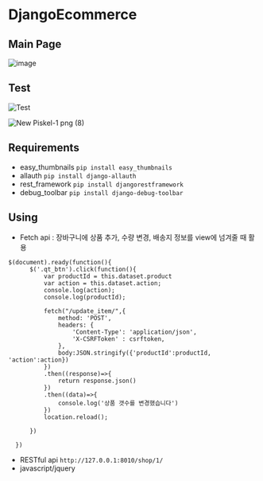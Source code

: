 # DjangoEcommerce

## Main Page
![image](https://user-images.githubusercontent.com/94279314/153344989-800343fb-5839-486e-ac1e-ac4ff530a7e1.png)

## Test
![Test](https://user-images.githubusercontent.com/94279314/153346712-a1fb78bb-0901-4bef-afe9-78c8a9a30bcd.gif)


![New Piskel-1 png (8)](https://user-images.githubusercontent.com/94279314/153346875-ae453c1a-ac81-4392-83d0-e7765abaadfb.png)


## Requirements
  + easy_thumbnails
  ```pip install easy_thumbnails```
  + allauth
  ```pip install django-allauth```
  + rest_framework
  ```pip install djangorestframework```
  + debug_toolbar
  ```pip install django-debug-toolbar```
  
  
## Using
  + Fetch api : 장바구니에 상품 추가, 수량 변경, 배송지 정보를 view에 넘겨줄 때 활용
  ``` 
  $(document).ready(function(){
        $('.qt_btn').click(function(){
            var productId = this.dataset.product
            var action = this.dataset.action;
            console.log(action);
            console.log(productId);

            fetch("/update_item/",{
                method: 'POST',
                headers: {
                    'Content-Type': 'application/json',
                    'X-CSRFToken' : csrftoken,
                },
                body:JSON.stringify({'productId':productId, 'action':action})
            })
            .then((response)=>{
                return response.json()
            })
            .then((data)=>{
                console.log('상품 갯수를 변경했습니다')
            })
            location.reload();

        })

    })
  ```
  + RESTful api ```http://127.0.0.1:8010/shop/1/```
  + javascript/jquery
